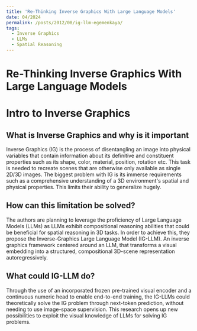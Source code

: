 ```yaml
---
title: 'Re-Thinking Inverse Graphics With Large Language Models'
date: 04/2024
permalink: /posts/2012/08/ig-llm-egemenkaya/
tags:
  - Inverse Graphics
  - LLMs
  - Spatial Reasoning
---
```


Re-Thinking Inverse Graphics With Large Language Models
======

Intro to Inverse Graphics
======

What is Inverse Graphics and why is it important
------
Inverse Graphics (IG) is the process of disentangling an image into physical variables that contain information about its definitive and constituent properties such as its shape, color, material, position, rotation etc. This task is needed to recreate scenes that are otherwise only available as single 2D/3D images. 
The biggest problem with IG is its immerse requirements such as a comprehensive understanding of a 3D environment's spatial and physical properties. This limits their ability to generalize hugely.

How can this limitation be solved?
------
The authors are planning to leverage the proficiency of Large Language Models (LLMs) as LLMs exhibit compositional reasoning abilities that could be beneficial for spatial reasoning in 3D tasks. In order to achieve this, they propose the Inverse-Graphics Large Language Model (IG-LLM). An inverse graphics framework centered around an LLM, that transforms a visual embedding into a structured, compositional 3D-scene representation autoregressively.

What could IG-LLM do?
------
Through the use of an incorporated frozen pre-trained visual encoder and a continuous numeric head to enable end-to-end training, the IG-LLMs could theoretically solve the IG problem through next-token prediction, without needing to use image-space supervision. This research opens up new possibilities to exploit the visual knowledge of LLMs for solving IG problems.
